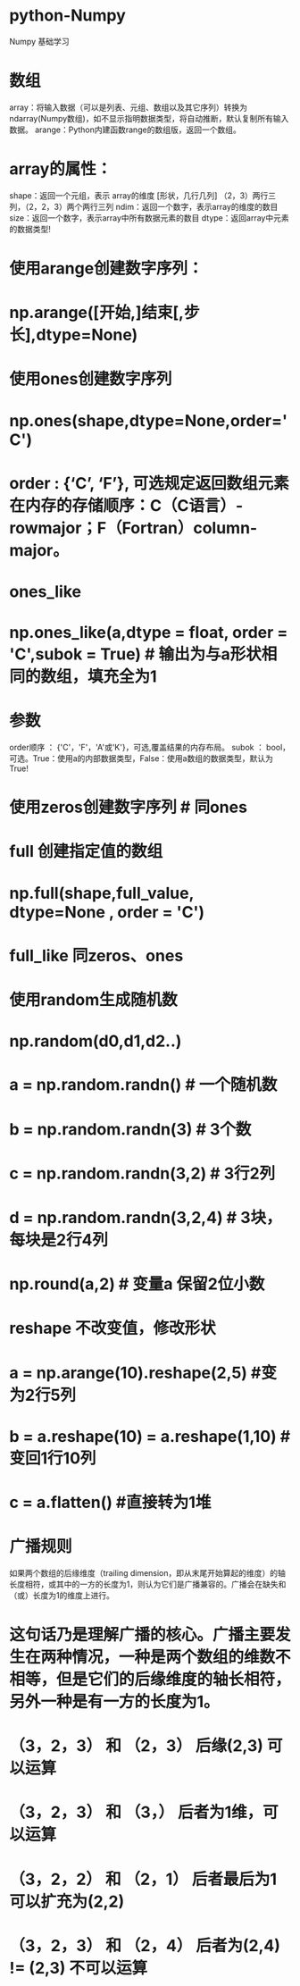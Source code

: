 # python-Numpy
Numpy 基础学习



# 数组
  array：将输入数据（可以是列表、元组、数组以及其它序列）转换为ndarray(Numpy数组)，如不显示指明数据类型，将自动推断，默认复制所有输入数据。
  arange：Python内建函数range的数组版，返回一个数组。
  
 # array的属性：
  shape：返回一个元组，表示 array的维度 [形状，几行几列] （2，3）两行三列，（2，2，3）两个两行三列
  ndim：返回一个数字，表示array的维度的数目
  size：返回一个数字，表示array中所有数据元素的数目
  dtype：返回array中元素的数据类型!

# 使用arange创建数字序列：
# np.arange([开始,]结束[,步长],dtype=None)

# 使用ones创建数字序列
# np.ones(shape,dtype=None,order='C')
# order : {‘C’, ‘F’}, 可选规定返回数组元素在内存的存储顺序：C（C语言）-rowmajor；F（Fortran）column-major。
# ones_like
# np.ones_like(a,dtype = float, order = 'C',subok = True)  # 输出为与a形状相同的数组，填充全为1
# 参数
order顺序 ： {'C'，'F'，'A'或'K'}，可选,覆盖结果的内存布局。
subok ： bool，可选。True：使用a的内部数据类型，False：使用a数组的数据类型，默认为True!


# 使用zeros创建数字序列                  # 同ones

# full  创建指定值的数组
# np.full(shape,full_value, dtype=None , order = 'C')
# full_like 同zeros、ones

# 使用random生成随机数
# np.random(d0,d1,d2..)
# a = np.random.randn()         # 一个随机数
# b = np.random.randn(3)       #  3个数
# c = np.random.randn(3,2)     # 3行2列
# d = np.random.randn(3,2,4)  # 3块，每块是2行4列

# np.round(a,2)  # 变量a 保留2位小数

# reshape  不改变值，修改形状
# a = np.arange(10).reshape(2,5)   #变为2行5列
# b = a.reshape(10) = a.reshape(1,10)      # 变回1行10列
# c = a.flatten()        #直接转为1堆


# 广播规则
如果两个数组的后缘维度（trailing dimension，即从末尾开始算起的维度）的轴长度相符，或其中的一方的长度为1，则认为它们是广播兼容的。广播会在缺失和（或）长度为1的维度上进行。
# 这句话乃是理解广播的核心。广播主要发生在两种情况，一种是两个数组的维数不相等，但是它们的后缘维度的轴长相符，另外一种是有一方的长度为1。
# （3，2，3） 和 （2，3）   后缘(2,3) 可以运算
# （3，2，3） 和 （3，）    后者为1维，可以运算
# （3，2，2） 和 （2，1）   后者最后为1 可以扩充为(2,2)
# （3，2，3） 和 （2，4）   后者为(2,4) != (2,3)  不可以运算

























